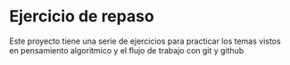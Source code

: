 # Ejercicio de repaso

Este proyecto tiene una serie de ejercicios
para practicar los temas vistos en pensamiento algoritmico
y el flujo de trabajo con git y github